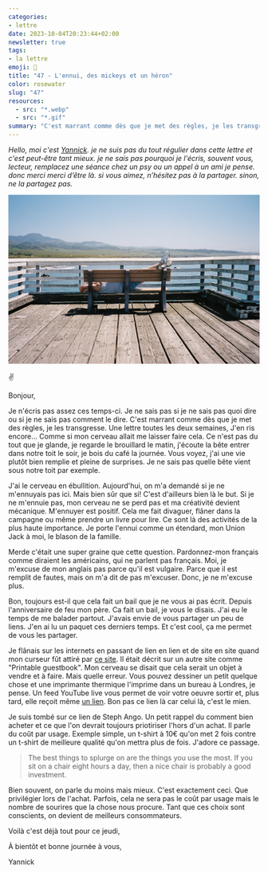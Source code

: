 ```yaml
---
categories:
- lettre
date: 2023-10-04T20:23:44+02:00
newsletter: true
tags:
- la lettre
emoji: 💌
title: "47 - L'ennui, des mickeys et un héron"
color: rosewater
slug: "47"
resources:
  - src: "*.webp"
  - src: "*.gif"
summary: "C'est marrant comme dès que je met des règles, je les transgresse. Une lettre toutes les deux semaines, J'en ris encore... Comme si mon cerveau allait me laisser faire cela"
---
```


*Hello, moi c'est [Yannick](https://yannickschutz.com). je ne suis pas du tout régulier dans cette lettre et c'est peut-être tant mieux. je ne sais pas pourquoi je l'écris, souvent vous, lecteur, remplacez une séance chez un psy ou un appel à un ami je pense. donc merci merci d’être là. si vous aimez, n’hésitez pas à la partager. sinon, ne la partagez pas.*

 ![](cover.webp)

✌️

Bonjour,

Je n'écris pas assez ces temps-ci. Je ne sais pas si je ne sais pas quoi dire ou si je ne sais pas comment le dire. C'est marrant comme dès que je met des règles, je les transgresse. Une lettre toutes les deux semaines, J'en ris encore... Comme si mon cerveau allait me laisser faire cela. Ce n'est pas du tout que je glande, je regarde le brouillard le matin, j'écoute la bête entrer dans notre toit le soir, je bois du café la journée. Vous voyez, j'ai une vie plutôt bien remplie et pleine de surprises. Je ne sais pas quelle bête vient sous notre toit par exemple.

J'ai le cerveau en ébullition. Aujourd'hui, on m'a demandé si je ne m'ennuyais pas ici. Mais bien sûr que si! C'est d'ailleurs bien là le but. Si je ne m'ennuie pas, mon cerveau ne se perd pas et ma créativité devient mécanique. M'ennuyer est positif. Cela me fait divaguer, flâner dans la campagne ou même prendre un livre pour lire. Ce sont là des activités de la plus haute importance. Je porte l'ennui comme un étendard, mon Union Jack à moi, le blason de la famille. 

Merde c'était une super graine que cette question. Pardonnez-mon français comme diraient les américains, qui ne parlent pas français. Moi, je m'excuse de mon anglais pas parce qu'il est vulgaire. Parce que il est remplit de fautes, mais on m'a dit de pas m'excuser. Donc, je ne m'excuse plus.

Bon, toujours est-il que cela fait un bail que je ne vous ai pas écrit. Depuis l'anniversaire de feu mon père. Ca fait un bail, je vous le disais. J'ai eu le temps de me balader partout. J'avais envie de vous partager un peu de liens. J'en ai lu un paquet ces derniers temps. Et c'est cool, ça me permet de vous les partager.

Je flânais sur les internets en passant de lien en lien et de site en site quand mon curseur fût attiré par [ce site](https://guestbook.goodenough.us). Il était décrit sur un autre site comme "Printable guestbook". Mon cerveau se disait que cela serait un objet à vendre et à faire. Mais quelle erreur. Vous pouvez dessiner un petit quelque chose et une imprimante thermique l'imprime dans un bureau à Londres, je pense. Un feed YouTube live vous permet de voir votre oeuvre sortir et, plus tard, elle reçoit même [un lien](https://t.co/o7vDsZjXpS). Bon pas ce lien là car celui là, c'est le mien.

Je suis tombé sur ce lien de Steph Ango. Un petit rappel du comment bien acheter et ce que l'on devrait toujours priotiriser l'hors d'un achat. Il parle du coût par usage. Exemple simple, un t-shirt à 10€ qu'on met 2 fois contre un t-shirt de meilleure qualité qu'on mettra plus de fois. J'adore ce passage.

> The best things to splurge on are the things you use the most. If you sit on a chair eight hours a day, then a nice chair is probably a good investment.

Bien souvent, on parle du moins mais mieux. C'est exactement ceci. Que privilégier lors de l'achat. Parfois, cela ne sera pas le coût par usage mais le nombre de sourires que la chose nous procure. Tant que ces choix sont conscients, on devient de meilleurs consommateurs.

Voilà c'est déjà tout pour ce jeudi,

À bientôt et bonne journée à vous,

Yannick
